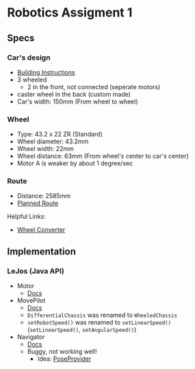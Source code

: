 # Robotics Assigment 1

## Specs

### Car's design

- [Building Instructions](https://le-www-live-s.legocdn.com/sc/media/lessons/mindstorms-ev3/building-instructions/ev3-rem-driving-base-79bebfc16bd491186ea9c9069842155e.pdf)
- 3 wheeled
  - 2 in the front, not connected (seperate motors)
- caster wheel in the back (custom made)
- Car's width: 150mm (From wheel to wheel)

### Wheel

- Type: 43.2 x 22 ZR (Standard)
- Wheel diameter: 43.2mm
- Wheel width: 22mm
- Wheel distance: 63mm (From wheel's center to car's center)
- Motor A is weaker by about 1 degree/sec

### Route

- Distance: 2585mm
- [Planned Route](https://www.draw.io/#G1TtzG6nARdbF-WI7Pv5NPwUEFM1Ta0G-3)

Helpful Links:

- [Wheel Converter](http://ev3lessons.com/resources/wheelconverter/)

## Implementation

### LeJos (Java API)

- Motor
  - [Docs](http://www.lejos.org/p_technologies/nxt/nxj/api/lejos/nxt/Motor.html)
- MovePilot
  - [Docs](http://www.lejos.org/ev3/docs/lejos/robotics/navigation/MovePilot.html)
  - `DifferentialChassis` was renamed to `WheeledChassis`
  - `setRobotSpeed()` was renamed to `setLinearSpeed()` (`setLinearSpeed()`, `setAngularSpeed()`)
- Navigator
  - [Docs](http://www.lejos.org/ev3/docs/lejos/robotics/navigation/Navigator.html)
  - Buggy, not working well!
    - Idea: [PoseProvider](http://www.lejos.org/ev3/docs/lejos/robotics/localization/PoseProvider.html)
